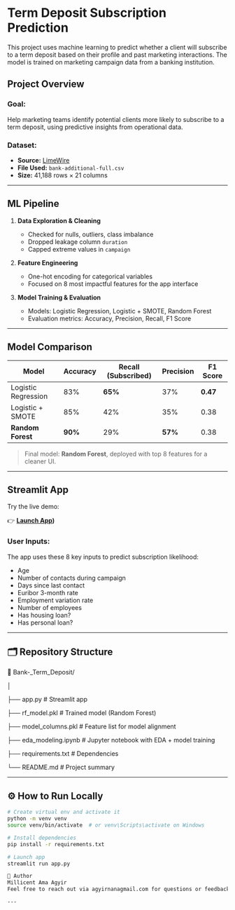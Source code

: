  
# Term Deposit Subscription Prediction

This project uses machine learning to predict whether a client will subscribe to a term deposit based on their profile and past marketing interactions. The model is trained on marketing campaign data from a banking institution.

## Project Overview

### Goal:
Help marketing teams identify potential clients more likely to subscribe to a term deposit, using predictive insights from operational data.

### Dataset:
- **Source:** [LimeWire](https://limewire.com/d/x7Hsa#Ml2ucdiZhL)
- **File Used:** `bank-additional-full.csv`
- **Size:** 41,188 rows × 21 columns

---

##  ML Pipeline

1. **Data Exploration & Cleaning**
   - Checked for nulls, outliers, class imbalance
   - Dropped leakage column `duration`
   - Capped extreme values in `campaign`
   
2. **Feature Engineering**
   - One-hot encoding for categorical variables
   - Focused on 8 most impactful features for the app interface
   
3. **Model Training & Evaluation**
   - Models: Logistic Regression, Logistic + SMOTE, Random Forest
   - Evaluation metrics: Accuracy, Precision, Recall, F1 Score

---

##  Model Comparison

| Model                     | Accuracy | Recall (Subscribed) | Precision | F1 Score |
|--------------------------|----------|----------------------|-----------|----------|
| Logistic Regression      | 83%      | **65%**              | 37%       | **0.47** |
| Logistic + SMOTE         | 85%      | 42%                  | 35%       | 0.38     |
| **Random Forest**        | **90%**  | 29%                  | **57%**   | 0.38     |

>  Final model: **Random Forest**, deployed with top 8 features for a cleaner UI.

---

##  Streamlit App

Try the live demo:

👉 **[Launch App](https://millicentagyir-bank--term-deposit-app-dxtfqt.streamlit.app/))**

### User Inputs:
The app uses these 8 key inputs to predict subscription likelihood:
- Age
- Number of contacts during campaign
- Days since last contact
- Euribor 3-month rate
- Employment variation rate
- Number of employees
- Has housing loan?
- Has personal loan?

---

## 🗂️ Repository Structure

📁 Bank-_Term_Deposit/

│

├── app.py # Streamlit app

├── rf_model.pkl # Trained model (Random Forest)

├── model_columns.pkl # Feature list for model alignment

├── eda_modeling.ipynb # Jupyter notebook with EDA + model training

├── requirements.txt # Dependencies

└── README.md # Project summary


---

## ⚙️ How to Run Locally

```bash
# Create virtual env and activate it
python -m venv venv
source venv/bin/activate  # or venv\Scripts\activate on Windows

# Install dependencies
pip install -r requirements.txt

# Launch app
streamlit run app.py

🙋 Author
Millicent Ama Agyir
Feel free to reach out via agyirnanagmail.com for questions or feedback!

---



